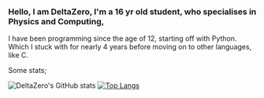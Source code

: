 ### Hello, I am DeltaZero, I'm a 16 yr old student, who specialises in Physics and Computing,

I have been programming since the age of 12, starting off with Python. Which I stuck with for nearly 4 years before moving on to other languages, like C.

Some stats;

![DeltaZero's GitHub stats](https://github-readme-stats.vercel.app/api?username=DeltaZeroDev&show_icons=true&theme=dark)
[![Top Langs](https://github-readme-stats.vercel.app/api/top-langs/?username=DeltaZeroDev&theme=dark)](https://github.com/anuraghazra/github-readme-stats)
